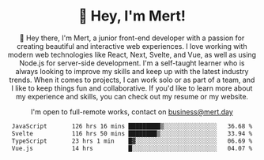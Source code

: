 <div align="center">
  <h1 align="center">👋 Hey, I'm Mert! </h1>
<p>
 🎉 Hey there, I'm Mert, a junior front-end developer with a passion for creating beautiful and interactive web experiences. I love working with modern web technologies like React, Next, Svelte, and Vue, as well as using Node.js for server-side development. I'm a self-taught learner who is always looking to improve my skills and keep up with the latest industry trends. When it comes to projects, I can work solo or as part of a team, and I like to keep things fun and collaborative. If you'd like to learn more about my experience and skills, you can check out my resume or my website.
</p>

  I'm open to full-remote works, contact on [business@mert.day](mailto:business@mert.day) 
  
<!--START_SECTION:waka-->

```txt
JavaScript       126 hrs 16 mins █████████▒░░░░░░░░░░░░░░░   36.68 %
Svelte           116 hrs 50 mins ████████▒░░░░░░░░░░░░░░░░   33.94 %
TypeScript       23 hrs 1 min    █▓░░░░░░░░░░░░░░░░░░░░░░░   06.69 %
Vue.js           14 hrs          █░░░░░░░░░░░░░░░░░░░░░░░░   04.07 %
```

<!--END_SECTION:waka-->

